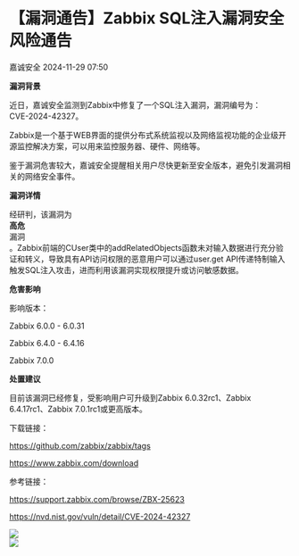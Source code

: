 #  【漏洞通告】Zabbix SQL注入漏洞安全风险通告   
 嘉诚安全   2024-11-29 07:50  
  
**漏洞背景**  
  
  
  
  
  
  
  
  
近日，嘉诚安全监测到Zabbix中修复了一个SQL注入漏洞，漏洞编号为：  
CVE-2024-42327。  
  
  
Zabbix是一个基于WEB界面的提供分布式系统监视以及网络监视功能的企业级开源监控解决方案，可以用来监控服务器、硬件、网络等。  
  
  
鉴于漏洞危害较大，嘉诚安全提醒相关用户尽快更新至安全版本，避免引发漏洞相关的网络安全事件。  
  
  
**漏洞详情**  
  
  
  
  
  
  
  
  
经研判，该漏洞为  
**高危**  
漏洞  
。Zabbix前端的CUser类中的addRelatedObjects函数未对输入数据进行充分验证和转义，导致具有API访问权限的恶意用户可以通过user.get API传递特制输入触发SQL注入攻击，进而利用该漏洞实现权限提升或访问敏感数据。  
  
  
**危害影响**  
  
  
  
  
  
  
  
  
影响版本：  
  
Zabbix 6.0.0 - 6.0.31  
  
Zabbix 6.4.0 - 6.4.16  
  
Zabbix 7.0.0  
  
  
**处置建议**  
  
  
  
  
  
  
  
  
目前该漏洞已经修复，受影响用户可升级到Zabbix 6.0.32rc1、Zabbix 6.4.17rc1、Zabbix 7.0.1rc1或更高版本。  
  
下载链接：  
  
https://github.com/zabbix/zabbix/tags  
  
https://www.zabbix.com/download  
  
参考链接：  
  
https://support.zabbix.com/browse/ZBX-25623  
  
https://nvd.nist.gov/vuln/detail/CVE-2024-42327  
  
  
![](https://mmbiz.qpic.cn/mmbiz_png/1t8LLTibEW5NtxqlBL1HLib8jMO0PWtibWTWTFPOa3ND1lyaEQyBgp2fodg9A1XxvPjY7L6ILtK26MBGhofWE0ORw/640?wx_fmt=png&wx_ "")  
![](https://mmbiz.qpic.cn/sz_mmbiz_gif/sDiaO8GNKJrJnzIYoQAv2nF3pgKm4SgdFkzuniaicBHQxgSdu0U0xyYbNDOcNkDMWCjwJNwKnic9ASAhhxEpkFL6lg/640?wx_fmt=gif&wx_ "")  
  
  

